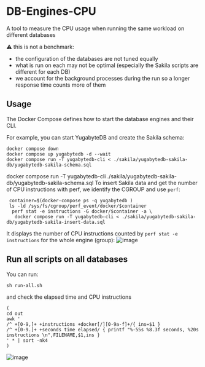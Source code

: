 # DB-Engines-CPU
A tool to measure the CPU usage when running the same workload on different databases 

⚠️  this is not a benchmark:
- the configuration of the databases are not tuned equally
- what is run on each may not be optimal (especially the Sakila scripts are different for each DB)
- we account for the background processes during the run so a longer response time counts more of them

## Usage

The Docker Compose defines how to start the database engines and their CLI.

For example, you can start YugabyteDB and create the Sakila schema:
```
docker compose down
docker compose up yugabytedb -d --wait
docker compose run -T yugabytedb-cli < ./sakila/yugabytedb-sakila-db/yugabytedb-sakila-schema.sql
```
docker compose run -T yugabytedb-cli ./sakila/yugabytedb-sakila-db/yugabytedb-sakila-schema.sql
To insert Sakila data and get the number of CPU instructions with perf, we identify the CGROUP and use `perf`:
```
 container=$(docker-compose ps -q yugabytedb )
 ls -ld /sys/fs/cgroup/perf_event/docker/$container
  perf stat -e instructions -G docker/$container -a \
   docker compose run -T yugabytedb-cli < ./sakila/yugabytedb-sakila-db/yugabytedb-sakila-insert-data.sql
```
It displays the number of CPU instructions counted by `perf stat -e instructions` for the whole engine (group):
![image](https://github.com/FranckPachot/DB-Engines-CPU/assets/33070466/745f89ae-c5e5-45d2-8718-d09928e574f1)


## Run all scripts on all databases

You can run:
```
sh run-all.sh
```
and check the elapsed time and CPU instructions
```
(
cd out
awk '
/^ +[0-9,]+ +instructions +docker[/][0-9a-f]+/{ ins=$1 }
/^ +[0-9.]+ +seconds time elapsed/ { printf "%-55s %8.3f seconds, %20s instructions \n",FILENAME,$1,ins }
' * | sort -nk4
)
```
![image](https://github.com/FranckPachot/DB-Engines-CPU/assets/33070466/f3fb5d0f-4e62-42f7-90a5-8f4ce1d29ebb)

